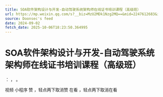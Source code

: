 ```yaml
---
title: SOA软件架构设计与开发-自动驾驶系统架构师在线证书培训课程（高级班）
url: https://mp.weixin.qq.com/s?__biz=MzU2MDk1Nzg2MQ==&mid=2247612683&idx=2&sn=cadd6310e05178f7e73051ea8d613794
source: Doonsec's feed
date: 2024-09-02
fetch_date: 2025-10-06T18:23:50.364995
---
```


# SOA软件架构设计与开发-自动驾驶系统架构师在线证书培训课程（高级班）

：
，
。

视频
小程序
赞
，轻点两下取消赞
在看
，轻点两下取消在看